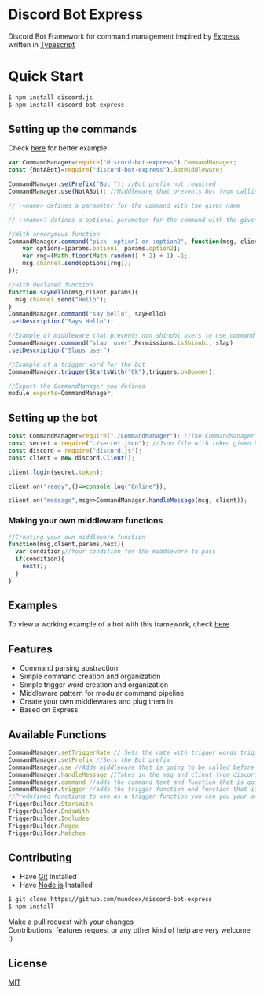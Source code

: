 # Discord Bot Express
Discord Bot Framework for command management inspired by [Express](https://www.npmjs.com/package/express) written in [Typescript](https://www.npmjs.com/package/typescript)

# Quick Start
```bash
$ npm install discord.js
$ npm install discord-bot-express
```

## Setting up the commands
Check [here](https://github.com/mundoex/ExampleBot) for better example
```js
var CommandManager=require("discord-bot-express").CommandManager;
const {NotABot}=require("discord-bot-express").BotMiddleware;

CommandManager.setPrefix("Bot "); //Bot prefix not required
CommandManager.use(NotABot); //Middleware that prevents bot from calling itself

// :<name> defines a parameter for the command with the given name

// :<name>? defines a optional parameter for the command with the given name

//With annonymous function
CommandManager.command("pick :option1 or :option2", function(msg, client, params){
    var options=[params.option1, params.option2];
    var rng=(Math.floor(Math.random() * 2) + 1) -1;
    msg.channel.send(options[rng]);
});

//with declared function
function sayHello(msg,client,params){
  msg.channel.send("Hello");
}
CommandManager.command("say hello", sayHello)
.setDescription("Says Hello");

//Example of middleware that prevents non shinobi users to use command
CommandManager.command("slap :user",Permissions.isShinobi, slap)
.setDescription("Slaps user");

//Example of a trigger word for the bot
CommandManager.trigger(StartsWith("Ok"),triggers.okBoomer);

//Export the CommandManager you defined
module.exports=CommandManager;

```

## Setting up the bot
```js
const CommandManager=require("./CommandManager"); //The CommandManager defined in the Setting up commands section
const secret = require("./secret.json"); //Json file with token given by discord
const discord = require("discord.js");
const client = new discord.Client();

client.login(secret.token);

client.on("ready",()=>console.log("Online"));

client.on("message",msg=>CommandManager.handleMessage(msg, client));
```
### Making your own middleware functions
```js
//Creating your own middleware function
function(msg,client,params,next){
  var condition;//Your condition for the middleware to pass
  if(condition){
    next();
  }
}
```


## Examples

  To view a working example of a bot with this framework, check [here](https://github.com/mundoex/ExampleBot) 

## Features

  * Command parsing abstraction
  * Simple command creation and organization
  * Simple trigger word creation and organization
  * Middleware pattern for modular command pipeline
  * Create your own middlewares and plug them in
  * Based on Express

## Available Functions
```js
CommandManager.setTriggerRate // Sets the rate with trigger words trigger
CommandManager.setPrefix //Sets the Bot prefix
CommandManager.use //Adds middleware that is going to be called before checking for commands or triggers
CommandManager.handleMessage //Takes in the msg and client from discord and runs the command or trigger if its called correctly
CommandManager.command //adds the command text and function that is going to be called
CommandManager.trigger //adds the trigger function and function that is going to be called
//Predefined functions to use as a trigger function you can you your own
TriggerBuilder.StarsWith
TriggerBuilder.EndsWith
TriggerBuilder.Includes
TriggerBuilder.Regex
TriggerBuilder.Matches
```

## Contributing
* Have [Git](https://git-scm.com/) Installed
* Have [Node.js](https://nodejs.org/en/) Installed

```bash
$ git clone https://github.com/mundoex/discord-bot-express
$ npm install
```
Make a pull request with your changes <br>
Contributions, features request or any other kind of help are very welcome :)

## License
[MIT](LICENSE)